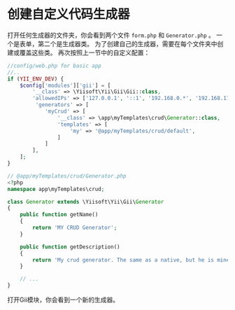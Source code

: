 创建自定义代码生成器
============================

打开任何生成器的文件夹，你会看到两个文件 `form.php` 和 `Generator.php` 。
一个是表单，第二个是生成器类。 为了创建自己的生成器，需要在每个文件夹中创建或覆盖这些类。 再次按照上一节中的自定义配置：

```php
//config/web.php for basic app
//..
if (YII_ENV_DEV) {
    $config['modules']['gii'] = [
        '__class' => \Yiisoft\Yii\Gii\Gii::class,
        'allowedIPs' => ['127.0.0.1', '::1', '192.168.0.*', '192.168.178.20'],
         'generators' => [
            'myCrud' => [
                '__class' => \app\myTemplates\crud\Generator::class,
                'templates' => [
                    'my' => '@app/myTemplates/crud/default',
                ]
            ]
        ],
    ];
}
```

```php
// @app/myTemplates/crud/Generator.php
<?php
namespace app\myTemplates\crud;

class Generator extends \Yiisoft\Yii\Gii\Generator
{
    public function getName()
    {
        return 'MY CRUD Generator';
    }

    public function getDescription()
    {
        return 'My crud generator. The same as a native, but he is mine...';
    }

    // ...
}
```

打开Gii模块，你会看到一个新的生成器。
